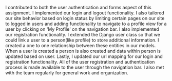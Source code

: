 I contributed to both the user authentication and forms aspect of this assignment. I implemented our login and logout functionality. I also tailored our site behavior based on login status by limiting certain pages on our site to logged in users and adding functionality to navigate to a profile view for a user by clicking on 'My Profile' on the navigation bar. 
	I also implemented our registration functionality. I extended the Django user class so that we could link a user to a person(like profile) to store additional information. I created a one to one relationship between these entities in our models. When a user is created a person is also created and data within person is updated based on user. 
	Lastly, I updated our url mapping for our login and registration functionality. All of the user registration and authentication process is made available to the user through the navigation bar. I also met with the team regularly for general work and organization. 

